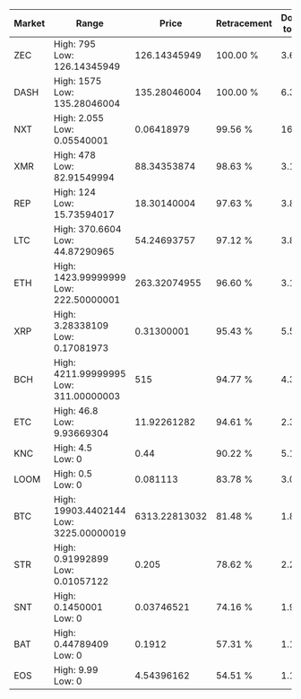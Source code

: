 | Market | Range | Price| Retracement | Doubles to 50% |
| --- | --- | --- | --- | --- |
| ZEC | High: 795<br />Low: 126.14345949 | 126.14345949 | 100.00 % | 3.65 |
| DASH | High: 1575<br />Low: 135.28046004 | 135.28046004 | 100.00 % | 6.32 |
| NXT | High: 2.055<br />Low: 0.05540001 | 0.06418979 | 99.56 % | 16.44 |
| XMR | High: 478<br />Low: 82.91549994 | 88.34353874 | 98.63 % | 3.17 |
| REP | High: 124<br />Low: 15.73594017 | 18.30140004 | 97.63 % | 3.82 |
| LTC | High: 370.6604<br />Low: 44.87290965 | 54.24693757 | 97.12 % | 3.83 |
| ETH | High: 1423.99999999<br />Low: 222.50000001 | 263.32074955 | 96.60 % | 3.13 |
| XRP | High: 3.28338109<br />Low: 0.17081973 | 0.31300001 | 95.43 % | 5.52 |
| BCH | High: 4211.99999995<br />Low: 311.00000003 | 515 | 94.77 % | 4.39 |
| ETC | High: 46.8<br />Low: 9.93669304 | 11.92261282 | 94.61 % | 2.38 |
| KNC | High: 4.5<br />Low: 0 | 0.44 | 90.22 % | 5.11 |
| LOOM | High: 0.5<br />Low: 0 | 0.081113 | 83.78 % | 3.08 |
| BTC | High: 19903.4402144<br />Low: 3225.00000019 | 6313.22813032 | 81.48 % | 1.83 |
| STR | High: 0.91992899<br />Low: 0.01057122 | 0.205 | 78.62 % | 2.27 |
| SNT | High: 0.1450001<br />Low: 0 | 0.03746521 | 74.16 % | 1.94 |
| BAT | High: 0.44789409<br />Low: 0 | 0.1912 | 57.31 % | 1.17 |
| EOS | High: 9.99<br />Low: 0 | 4.54396162 | 54.51 % | 1.10 |
